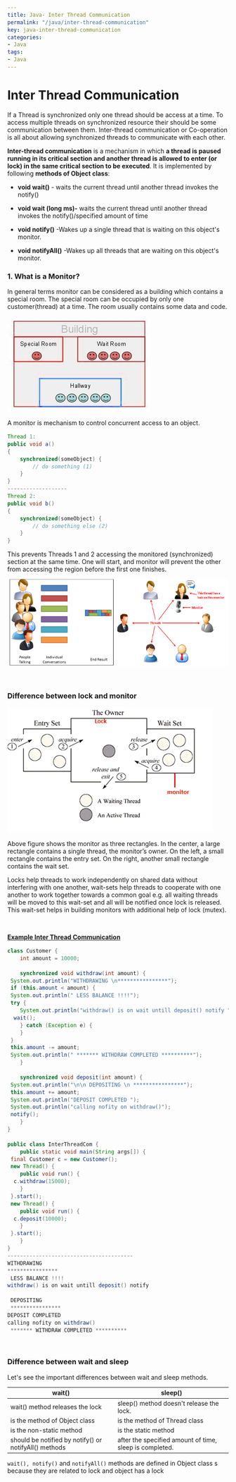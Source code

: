```yaml
---
title: Java- Inter Thread Communication
permalink: "/java/inter-thread-communication"
key: java-inter-thread-communication
categories:
- Java
tags:
- Java
---
```


Inter Thread Communication
=============================

If a Thread is synchronized only one thread should be access at a time. To
access multiple threads on synchronized resource their should be some
communication between them. Inter-thread communication or Co-operation is all
about allowing synchronized threads to communicate with each other.

**Inter-thread communication** is a mechanism in which **a thread is paused
running in its critical section and another thread is allowed to enter (or lock)
in the same critical section to be executed**. It is implemented by following
**methods of Object class**:

-   **void wait()** - waits the current thread until another thread invokes the
    notify()

-   **void wait (long ms)-** waits the current thread until another thread
    invokes the notify()/specified amount of time

-   **void notify()** -Wakes up a single thread that is waiting on this object's
    monitor.

-   **void notifyAll()** -Wakes up all threads that are waiting on this object's
    monitor.

### 1. What is a Monitor?

In general terms monitor can be considered as a building which contains a
special room. The special room can be occupied by only one customer(thread) at a
time. The room usually contains some data and code.

![](media/50daa416309969da45eee2e702d4d9f9.jpg)

 A monitor is mechanism to control concurrent access to an object.

```java
Thread 1:
public void a()
{
    synchronized(someObject) {
        // do something (1)
    }
}
-------------------
Thread 2:
public void b()
{
    synchronized(someObject) {
        // do something else (2)
    }
}
```

This prevents Threads 1 and 2 accessing the monitored (synchronized) section at
the same time. One will start, and monitor will prevent the other from accessing
the region before the first one finishes.

![C:\\Users\\kaveti_S\\Desktop\\java_temp.png](media/49f9b9616833c37f7e4c1c10785a6f48.png)

<br>

### Difference between lock and monitor

![C:\\Users\\kaveti_S\\Desktop\\java_temp.png](media/dfdc8544f442f7854d18645fed29eb6c.png)

Above figure shows the monitor as three rectangles. In the center, a large
rectangle contains a single thread, the monitor’s owner. On the left, a small
rectangle contains the entry set. On the right, another small rectangle contains
the wait set.

Locks help threads to work independently on shared data without interfering with
one another, wait-sets help threads to cooperate with one another to work
together towards a common goal e.g. all waiting threads will be moved to this
wait-set and all will be notified once lock is released. This wait-set helps in
building monitors with additional help of lock (mutex).

<br>

**<u>Example Inter Thread Communication</u>**
```java
class Customer {
	int amount = 10000;

	synchronized void withdraw(int amount) {
 System.out.println("WITHDRAWING \n****************");
 if (this.amount < amount) {
 System.out.println(" LESS BALANCE !!!!");
 try {
	System.out.println("withdraw() is on wait untill deposit() notify ");
  wait();
 	} catch (Exception e) {
 	}
 }
 this.amount -= amount;
 System.out.println(" ******* WITHDRAW COMPLETED **********");
	}

	synchronized void deposit(int amount) {
 System.out.println("\n\n DEPOSITING \n ****************");
 this.amount += amount;
 System.out.println("DEPOSIT COMPLETED ");
 System.out.println("calling nofity on withdraw()");
 notify();
	}
}

public class InterThreadCom {
	public static void main(String args[]) {
 final Customer c = new Customer();
 new Thread() {
 	public void run() {
  c.withdraw(15000);
 	}
 }.start();
 new Thread() {
 	public void run() {
  c.deposit(10000);
 	}
 }.start();
	}
}
----------------------------------------
WITHDRAWING 
****************
 LESS BALANCE !!!!
withdraw() is on wait untill deposit() notify 

 DEPOSITING 
 ****************
DEPOSIT COMPLETED 
calling nofity on withdraw()
 ******* WITHDRAW COMPLETED **********
```

<br>

### Difference between wait and sleep

Let's see the important differences between wait and sleep methods.

| **wait()**                                            | **sleep()**                                             |
|-------------------------------------------------------|---------------------------------------------------------|
| wait() method releases the lock                       | sleep() method doesn't release the lock.                |
| is the method of Object class                         | is the method of Thread class                           |
| is the non-static method                              | is the static method                                    |
| should be notified by notify() or notifyAll() methods | after the specified amount of time, sleep is completed. |

`wait(), notify()` and `notifyAll()` methods are defined in Object class s because
they are related to lock and object has a lock
